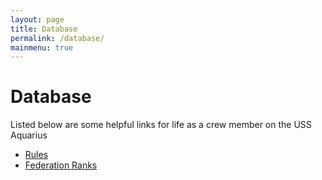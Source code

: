 ```yaml
---
layout: page
title: Database
permalink: /database/
mainmenu: true
---
```


# Database
Listed below are some helpful links for life as a crew member on the USS Aquarius

* [Rules](rules/)
* [Federation Ranks](ranks/)